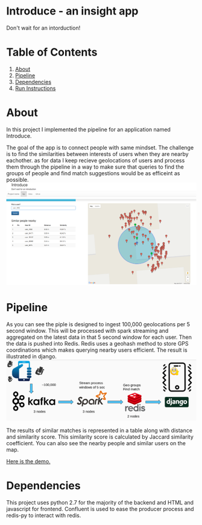 # Introduce - an insight app 

Don't wait for an intorduction!

# Table of Contents
1. [About](README.md#approach)
2. [Pipeline](README.md#pipeline)
3. [Dependencies](README.md#dependencies)
4. [Run Instructions](README.md#run-nstructions)


# About

In this project I implemented the pipeline for an application named Introduce.

The goal of the app is to connect people with same mindset. The challenge is to find the similarities between interests of users when they are nearby eachother. as for data I keep recieve geolocations of users and process them through the pipeline in a way to make sure that queries to find the groups of people and find match suggestions would be as efficeint as possible.
<img src="./img/demo2.png" width="900">
<!-- ![alt text](https://raw.githubusercontent.com/maminnas/d3-LDA-over-time/img/graph-screenshot.png) -->

# Pipeline

As you can see the piple is designed to ingest 100,000 geolocations per 5 second window. This will be processed with spark streaming and aggregated on the latest data in that 5 second window for each user. Then the data is pushed into Redis. Redis uses a geohash method to store GPS coordinations which makes querying nearby users efficient. The result is illustrated in django.
<img src="./img/pipeline.png" width="900">

The results of similar matches is represented in a table along with distance and similarity score. This similarity score is calculated by Jaccard similarity coefficient. You can also see the nearby people and similar users on the map.

[Here is the demo.](http://moin.fun/introduce/)

# Dependencies

This project uses python 2.7 for the majority of the backend and HTML and javascript for frontend. Confluent is used to ease the producer process and redis-py to interact with redis.
